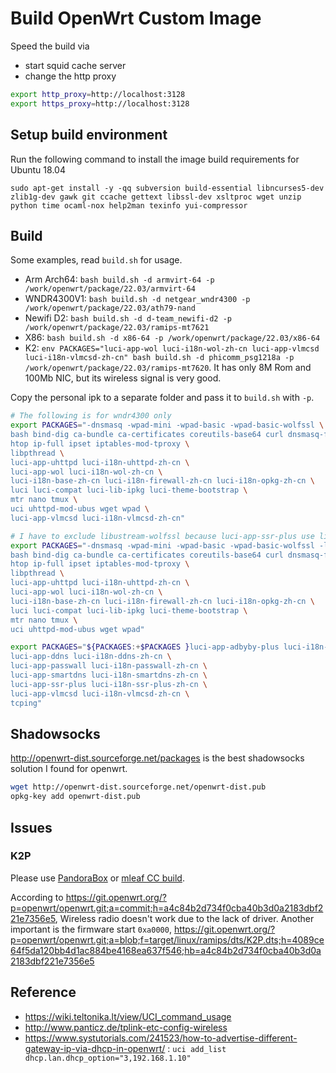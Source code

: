 # Build OpenWrt Custom Image

Speed the build via

- start squid cache server
- change the http proxy

```bash
export http_proxy=http://localhost:3128
export https_proxy=http://localhost:3128
```

## Setup build environment

Run the following command to install the image build requirements for Ubuntu 18.04

`sudo apt-get install -y -qq subversion build-essential libncurses5-dev zlib1g-dev gawk git ccache gettext libssl-dev xsltproc wget unzip python time ocaml-nox help2man texinfo yui-compressor`

## Build

Some examples, read `build.sh` for usage.

- Arm Arch64: `bash build.sh -d armvirt-64 -p /work/openwrt/package/22.03/armvirt-64`
- WNDR4300V1: `bash build.sh -d netgear_wndr4300 -p /work/openwrt/package/22.03/ath79-nand`
- Newifi D2: `bash build.sh -d d-team_newifi-d2 -p /work/openwrt/package/22.03/ramips-mt7621`
- X86: `bash build.sh -d x86-64 -p /work/openwrt/package/22.03/x86-64`
- K2: `env PACKAGES="luci-app-wol luci-i18n-wol-zh-cn luci-app-vlmcsd luci-i18n-vlmcsd-zh-cn" bash build.sh -d phicomm_psg1218a -p /work/openwrt/package/22.03/ramips-mt7620`. It has only 8M Rom and 100Mb NIC, but its wireless signal is very good.

Copy the personal ipk to a separate folder and pass it to `build.sh` with `-p`.

```bash
# The following is for wndr4300 only
export PACKAGES="-dnsmasq -wpad-mini -wpad-basic -wpad-basic-wolfssl \
bash bind-dig ca-bundle ca-certificates coreutils-base64 curl dnsmasq-full dropbearconvert file \
htop ip-full ipset iptables-mod-tproxy \
libpthread \
luci-app-uhttpd luci-i18n-uhttpd-zh-cn \
luci-app-wol luci-i18n-wol-zh-cn \
luci-i18n-base-zh-cn luci-i18n-firewall-zh-cn luci-i18n-opkg-zh-cn \
luci luci-compat luci-lib-ipkg luci-theme-bootstrap \
mtr nano tmux \
uci uhttpd-mod-ubus wget wpad \
luci-app-vlmcsd luci-i18n-vlmcsd-zh-cn"

# I have to exclude libustream-wolfssl because luci-app-ssr-plus use libustream-openssl
export PACKAGES="-dnsmasq -wpad-mini -wpad-basic -wpad-basic-wolfssl -libustream-wolfssl \
bash bind-dig ca-bundle ca-certificates coreutils-base64 curl dnsmasq-full dropbearconvert file \
htop ip-full ipset iptables-mod-tproxy \
libpthread \
luci-app-uhttpd luci-i18n-uhttpd-zh-cn \
luci-app-wol luci-i18n-wol-zh-cn \
luci-i18n-base-zh-cn luci-i18n-firewall-zh-cn luci-i18n-opkg-zh-cn \
luci luci-compat luci-lib-ipkg luci-theme-bootstrap \
mtr nano tmux \
uci uhttpd-mod-ubus wget wpad"

export PACKAGES="${PACKAGES:+$PACKAGES }luci-app-adbyby-plus luci-i18n-adbyby-plus-zh-cn \
luci-app-ddns luci-i18n-ddns-zh-cn \
luci-app-passwall luci-i18n-passwall-zh-cn \
luci-app-smartdns luci-i18n-smartdns-zh-cn \
luci-app-ssr-plus luci-i18n-ssr-plus-zh-cn \
luci-app-vlmcsd luci-i18n-vlmcsd-zh-cn \
tcping"
```

## Shadowsocks

<http://openwrt-dist.sourceforge.net/packages> is the best shadowsocks solution I found for openwrt.

```bash
wget http://openwrt-dist.sourceforge.net/openwrt-dist.pub
opkg-key add openwrt-dist.pub
```

## Issues

### K2P

Please use [PandoraBox](https://downloads.pangubox.com/pandorabox/19.01/targets/ralink/mt7621/PandoraBox-ralink-mt7621-k2p-2019-01-01-git-3e8866933-squashfs-sysupgrade.bin) or [mleaf CC build](http://www.mleaf.org/downloads/K2P-Chaos_Calmer/v1.7.2/cc-k2p-v1.7.2-16m.bin).

According to <https://git.openwrt.org/?p=openwrt/openwrt.git;a=commit;h=a4c84b2d734f0cba40b3d0a2183dbf221e7356e5>, Wireless radio doesn't work due to the lack of driver.
Another important is the firmware start `0xa0000`, <https://git.openwrt.org/?p=openwrt/openwrt.git;a=blob;f=target/linux/ramips/dts/K2P.dts;h=4089ce64f5da120bb4d1ac884be4168ea637f546;hb=a4c84b2d734f0cba40b3d0a2183dbf221e7356e5>

## Reference

- <https://wiki.teltonika.lt/view/UCI_command_usage>
- <http://www.panticz.de/tplink-etc-config-wireless>
- <https://www.systutorials.com/241523/how-to-advertise-different-gateway-ip-via-dhcp-in-openwrt/> : `uci add_list dhcp.lan.dhcp_option="3,192.168.1.10"`
